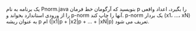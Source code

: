 یک برنامه به نام Pnorm.java بنویسید که آرگومان خط فرمان p را بگیرد، اعداد واقعی را از ورودی استاندارد بخواند و p-norm آنها را چاپ کند. p-norm یک بردار (x1، ...، xN) به عنوان ریشه p ام (|x1|p + |x2|p + ... + |xN|p) تعریف می شود.